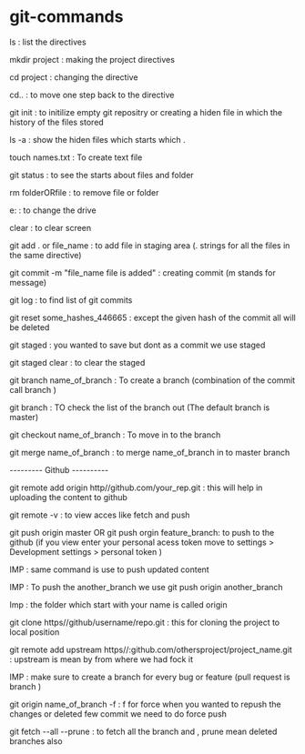 # git-commands

ls : list the directives 

mkdir project : making the project directives

cd project : changing the directive

cd..  : to move one step back to the directive

git init : to initilize empty git repositry or creating a hiden file in which the history of the files stored

ls -a : show the hiden files which starts which .

touch names.txt : To create text file

git status : to see the starts about files and folder 

rm folderORfile : to remove file or folder

e:  : to change the drive 

clear : to clear screen

git add . or file_name  : to add file in staging area (. strings for all the files in the same directive)

git commit -m "file_name file is added" : creating commit (m stands for message)

git log : to find list of git commits

git reset some_hashes_446665  : except the given hash of the commit all will be deleted 

git staged : you wanted to save but dont as a commit we use staged 

git  staged clear : to clear the staged

git branch name_of_branch : To create a branch (combination of the commit call branch )

git branch  : TO check the list of the branch out (The default branch is master)

git checkout name_of_branch : To move in to the branch 

git merge name_of_branch : to merge name_of_branch in to master branch 


---------   Github    ----------

git remote add origin http//github.com/your_rep.git  : this will help in uploading the content to github

git remote -v  : to view acces like fetch and push 

git push origin master  OR git push orgin feature_branch: to push to the github (if you view enter your personal acess token move to settings > Development settings > personal token )

IMP : same command is use to push updated content 

IMP : To push the another_branch we use git push origin another_branch

Imp : the folder which start with your name is called origin 

git clone https//github/username/repo.git  : this for cloning the project to local position

git remote  add upstream https//:github.com/othersproject/project_name.git  : upstream is mean by from where we had fock it 

IMP : make sure to create a branch for every bug or feature (pull request is branch )

git origin name_of_branch -f : f for force when you wanted to repush the changes or deleted few commit we need to do force push

git fetch --all --prune  : to fetch all the branch and , prune mean deleted branches also
